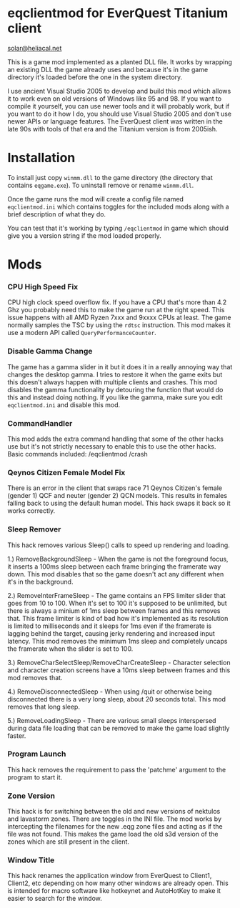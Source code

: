 # eqclientmod for EverQuest Titanium client
solar@heliacal.net

This is a game mod implemented as a planted DLL file.  It works by wrapping an existing DLL the game already uses and because it's in the game directory it's loaded before the one in the system directory.

I use ancient Visual Studio 2005 to develop and build this mod which allows it to work even on old versions of Windows like 95 and 98.  If you want to compile it yourself, you can use newer tools and it will probably work,
but if you want to do it how I do, you should use Visual Studio 2005 and don't use newer APIs or language features.  The EverQuest client was written in the late 90s with tools of that era and the Titanium version is from 2005ish.

# Installation
To install just copy `winmm.dll` to the game directory (the directory that contains `eqgame.exe`).
To uninstall remove or rename `winmm.dll`.

Once the game runs the mod will create a config file named `eqclientmod.ini` which contains toggles for the included mods along with a brief description of what they do.

You can test that it's working by typing `/eqclientmod` in game which should give you a version string if the mod loaded properly.

# Mods

### CPU High Speed Fix
CPU high clock speed overflow fix.  If you have a CPU that's more than 4.2 Ghz you probably need this to make the game run at the right speed.
This issue happens with all AMD Ryzen 7xxx and 9xxxx CPUs at least.  The game normally samples the TSC by using the `rdtsc` instruction.  This mod makes it use a modern API called `QueryPerformanceCounter`.

### Disable Gamma Change
The game has a gamma slider in it but it does it in a really annoying way that changes the desktop gamma.  I tries to restore it when the game exits but this doesn't always happen with multiple clients and crashes.
This mod disables the gamma functionality by detouring the function that would do this and instead doing nothing.  If you like the gamma, make sure you edit `eqclientmod.ini` and disable this mod.

### CommandHandler
This mod adds the extra command handling that some of the other hacks use but it's not strictly necessary to enable this to use the other hacks.  Basic commands included: /eqclientmod /crash

### Qeynos Citizen Female Model Fix
There is an error in the client that swaps race 71 Qeynos Citizen's female (gender 1) QCF and neuter (gender 2) QCN models.  This results in females falling back to using the default human model.
This hack swaps it back so it works correctly.

### Sleep Remover
This hack removes various Sleep() calls to speed up rendering and loading.

1.) RemoveBackgroundSleep - When the game is not the foreground focus, it inserts a 100ms sleep between each frame bringing the framerate way down.  This mod disables that so the game doesn't act any different when it's in the background.

2.) RemoveInterFrameSleep - The game contains an FPS limiter slider that goes from 10 to 100.  When it's set to 100 it's supposed to be unlimited, but there is always a minium of 1ms sleep between frames and this removes that.
This frame limiter is kind of bad how it's implemented as its resolution is limited to milliseconds and it sleeps for 1ms even if the framerate is lagging behind the target, causing jerky rendering and increased input latency.
This mod removes the minimum 1ms sleep and completely uncaps the framerate when the slider is set to 100.

3.) RemoveCharSelectSleep/RemoveCharCreateSleep - Character selection and character creation screens have a 10ms sleep between frames and this mod removes that.

4.) RemoveDisconnectedSleep - When using /quit or otherwise being disconnected there is a very long sleep, about 20 seconds total.  This mod removes that long sleep.

5.) RemoveLoadingSleep - There are various small sleeps interspersed during data file loading that can be removed to make the game load slightly faster.

### Program Launch
This hack removes the requirement to pass the 'patchme' argument to the program to start it.

### Zone Version
This hack is for switching between the old and new versions of nektulos and lavastorm zones.  There are toggles in the INI file.  The mod works by intercepting the filenames for the new .eqg zone files and acting as if the file was not found.
This makes the game load the old s3d version of the zones which are still present in the client.

### Window Title
This hack renames the application window from EverQuest to Client1, Client2, etc depending on how many other windows are already open.  This is intended for macro software like hotkeynet and AutoHotKey to make it easier to search for the window.
